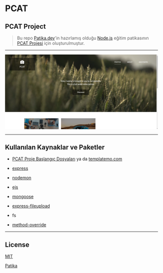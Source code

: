 # PCAT

## PCAT Project

> Bu repo [Patika.dev](https://www.patika.dev/tr)'in hazırlamış olduğu [Node.js](https://app.patika.dev/courses/nodejs) eğitim patikasının [PCAT Projesi](https://app.patika.dev/courses/nodejs/PCATProject) için oluşturulmuştur.

---

![PCAT](/public/img/PCAT.png)

---

## Kullanılan Kaynaklar ve Paketler

- [PCAT Proje Başlangıç Dosyaları](https://drive.google.com/file/d/1GxuCKjzE_W0EfOeZBUy_pEBm2rhyFxUC/view) ya da [templatemo.com](https://templatemo.com/tm-552-video-catalog)

- [express](https://www.npmjs.com/package/express)

- [nodemon](https://www.npmjs.com/package/nodemon)

- [ejs](https://www.npmjs.com/package/ejs)

- [mongoose](https://www.npmjs.com/package/mongoose)

- [express-fileupload](https://www.npmjs.com/package/express-fileupload)

- fs

- [method-override](https://www.npmjs.com/package/method-override)

---

## License

[MIT](https://choosealicense.com/licenses/mit/)

[Patika](https://www.patika.dev)
